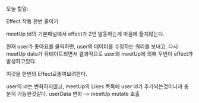 오늘 할일:

Effect 작동 한번 줄이기

meetUp Id의 기본패널에서 effect가 2번 발동하는게 마음에 들지않는다.

현재 user가 좋아요를 클릭하면, user의 데이터를 수정하는 쿼리를 보내고,
다시 meetUp data가 뮤테이트되면서
결과적으로 user와 meetUp에 의해 두번이 effect가 발생하고있다.

이것을 한번의 Effect로줄여보려한다.

user의 id는 변화하지않고, meetUp의 Likes 목록에 user id가 추가되는것이니까 충분히 가능한것같다.
userData 변화 -> meetUp mutate 호출
